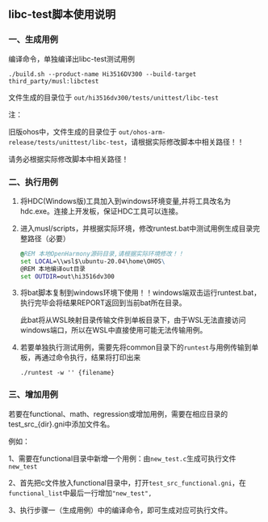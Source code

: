 ## libc-test脚本使用说明

### 一、生成用例

编译命令，单独编译出libc-test测试用例

```shell
./build.sh --product-name Hi3516DV300 --build-target third_party/musl:libctest
```

文件生成的目录位于  `out/hi3516dv300/tests/unittest/libc-test`

注：

旧版ohos中，文件生成的目录位于  `out/ohos-arm-release/tests/unittest/libc-test`，请根据实际修改脚本中相关路径！！

请务必根据实际修改脚本中相关路径！

### 二、执行用例

1. 将HDC(Windows版)工具加入到windows环境变量,并将工具改名为hdc.exe。连接上开发板，保证HDC工具可以连接。

2. 进入musl/scripts，并根据实际环境，修改runtest.bat中测试用例生成目录完整路径（必要）

   ```bat
   @REM 本地OpenHarmony源码目录,请根据实际环境修改！！
   set LOCAL=\\wsl$\ubuntu-20.04\home\OHOS\
   @REM 本地编译out目录
   set OUTDIR=out\hi3516dv300
   ```
   
3. 将bat脚本复制到windows环境下使用！！windows端双击运行runtest.bat，执行完毕会将结果REPORT返回到当前bat所在目录。

   此bat将从WSL映射目录传输文件到单板目录下，由于WSL无法直接访问windows端口，所以在WSL中直接使用可能无法传输用例。

5. 若要单独执行测试用例，需要先将common目录下的`runtest`与用例传输到单板，再通过命令执行，结果将打印出来

   ```shell
   ./runtest -w '' {filename}
   ```

   

### 三、增加用例

若要在functional、math、regression或增加用例，需要在相应目录的test_src_{dir}.gni中添加文件名。

例如：

1、需要在functional目录中新增一个用例：由`new_test.c`生成可执行文件`new_test`

2、首先把c文件放入functional目录中，打开`test_src_functional.gni`，在`functional_list`中最后一行增加`"new_test",`

3、执行步骤一（生成用例）中的编译命令，即可生成对应可执行文件。

